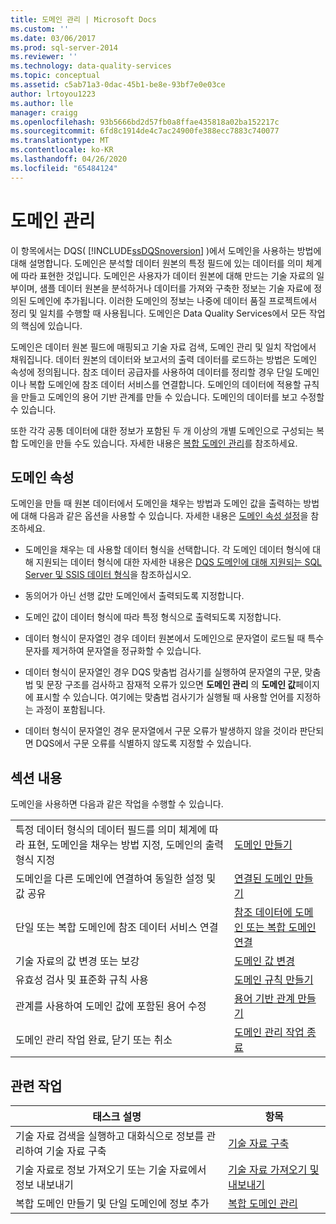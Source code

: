 ```yaml
---
title: 도메인 관리 | Microsoft Docs
ms.custom: ''
ms.date: 03/06/2017
ms.prod: sql-server-2014
ms.reviewer: ''
ms.technology: data-quality-services
ms.topic: conceptual
ms.assetid: c5ab71a3-0dac-45b1-be8e-93bf7e0e03ce
author: lrtoyou1223
ms.author: lle
manager: craigg
ms.openlocfilehash: 93b5666bd2d57fb0a8ffae435818a02ba152217c
ms.sourcegitcommit: 6fd8c1914de4c7ac24900fe388ecc7883c740077
ms.translationtype: MT
ms.contentlocale: ko-KR
ms.lasthandoff: 04/26/2020
ms.locfileid: "65484124"
---
```

# <a name="managing-a-domain"></a>도메인 관리
  이 항목에서는 DQS( [!INCLUDE[ssDQSnoversion](../includes/ssdqsnoversion-md.md)] )에서 도메인을 사용하는 방법에 대해 설명합니다. 도메인은 분석할 데이터 원본의 특정 필드에 있는 데이터를 의미 체계에 따라 표현한 것입니다. 도메인은 사용자가 데이터 원본에 대해 만드는 기술 자료의 일부이며, 샘플 데이터 원본을 분석하거나 데이터를 가져와 구축한 정보는 기술 자료에 정의된 도메인에 추가됩니다. 이러한 도메인의 정보는 나중에 데이터 품질 프로젝트에서 정리 및 일치를 수행할 때 사용됩니다. 도메인은 Data Quality Services에서 모든 작업의 핵심에 있습니다.  
  
 도메인은 데이터 원본 필드에 매핑되고 기술 자료 검색, 도메인 관리 및 일치 작업에서 채워집니다. 데이터 원본의 데이터와 보고서의 출력 데이터를 로드하는 방법은 도메인 속성에 정의됩니다. 참조 데이터 공급자를 사용하여 데이터를 정리할 경우 단일 도메인이나 복합 도메인에 참조 데이터 서비스를 연결합니다. 도메인의 데이터에 적용할 규칙을 만들고 도메인의 용어 기반 관계를 만들 수 있습니다. 도메인의 데이터를 보고 수정할 수 있습니다.  
  
 또한 각각 공통 데이터에 대한 정보가 포함된 두 개 이상의 개별 도메인으로 구성되는 복합 도메인을 만들 수도 있습니다. 자세한 내용은 [복합 도메인 관리](../../2014/data-quality-services/managing-a-composite-domain.md)를 참조하세요.  
  
## <a name="domain-properties"></a>도메인 속성  
 도메인을 만들 때 원본 데이터에서 도메인을 채우는 방법과 도메인 값을 출력하는 방법에 대해 다음과 같은 옵션을 사용할 수 있습니다. 자세한 내용은 [도메인 속성 설정](../../2014/data-quality-services/set-domain-properties.md)을 참조하세요.  
  
-   도메인을 채우는 데 사용할 데이터 형식을 선택합니다. 각 도메인 데이터 형식에 대해 지원되는 데이터 형식에 대한 자세한 내용은 [DQS 도메인에 대해 지원되는 SQL Server 및 SSIS 데이터 형식](../../2014/data-quality-services/supported-sql-server-and-ssis-data-types-for-dqs-domains.md)을 참조하십시오.  
  
-   동의어가 아닌 선행 값만 도메인에서 출력되도록 지정합니다.  
  
-   도메인 값이 데이터 형식에 따라 특정 형식으로 출력되도록 지정합니다.  
  
-   데이터 형식이 문자열인 경우 데이터 원본에서 도메인으로 문자열이 로드될 때 특수 문자를 제거하여 문자열을 정규화할 수 있습니다.  
  
-   데이터 형식이 문자열인 경우 DQS 맞춤법 검사기를 실행하여 문자열의 구문, 맞춤법 및 문장 구조를 검사하고 잠재적 오류가 있으면 **도메인 관리** 의 **도메인 값**페이지에 표시할 수 있습니다. 여기에는 맞춤법 검사기가 실행될 때 사용할 언어를 지정하는 과정이 포함됩니다.  
  
-   데이터 형식이 문자열인 경우 문자열에서 구문 오류가 발생하지 않을 것이라 판단되면 DQS에서 구문 오류를 식별하지 않도록 지정할 수 있습니다.  
  
## <a name="in-this-section"></a>섹션 내용  
 도메인을 사용하면 다음과 같은 작업을 수행할 수 있습니다.  
  
|||  
|-|-|  
|특정 데이터 형식의 데이터 필드를 의미 체계에 따라 표현, 도메인을 채우는 방법 지정, 도메인의 출력 형식 지정|[도메인 만들기](../../2014/data-quality-services/create-a-domain.md)|  
|도메인을 다른 도메인에 연결하여 동일한 설정 및 값 공유|[연결된 도메인 만들기](../../2014/data-quality-services/create-a-linked-domain.md)|  
|단일 또는 복합 도메인에 참조 데이터 서비스 연결|[참조 데이터에 도메인 또는 복합 도메인 연결](../../2014/data-quality-services/attach-a-domain-or-composite-domain-to-reference-data.md)|  
|기술 자료의 값 변경 또는 보강|[도메인 값 변경](../../2014/data-quality-services/change-domain-values.md)|  
|유효성 검사 및 표준화 규칙 사용|[도메인 규칙 만들기](../../2014/data-quality-services/create-a-domain-rule.md)|  
|관계를 사용하여 도메인 값에 포함된 용어 수정|[용어 기반 관계 만들기](../../2014/data-quality-services/create-term-based-relations.md)|  
|도메인 관리 작업 완료, 닫기 또는 취소|[도메인 관리 작업 종료](../../2014/data-quality-services/end-the-domain-management-activity.md)|  
  
## <a name="related-tasks"></a>관련 작업  
  
|태스크 설명|항목|  
|----------------------|-----------|  
|기술 자료 검색을 실행하고 대화식으로 정보를 관리하여 기술 자료 구축|[기술 자료 구축](../../2014/data-quality-services/building-a-knowledge-base.md)|  
|기술 자료로 정보 가져오기 또는 기술 자료에서 정보 내보내기|[기술 자료 가져오기 및 내보내기](../../2014/data-quality-services/importing-and-exporting-knowledge.md)|  
|복합 도메인 만들기 및 단일 도메인에 정보 추가|[복합 도메인 관리](../../2014/data-quality-services/managing-a-composite-domain.md)|  
  
  
